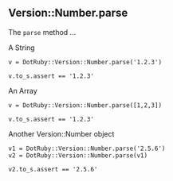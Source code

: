 ## Version::Number.parse

The `parse` method ...

A String

    v = DotRuby::Version::Number.parse('1.2.3')

    v.to_s.assert == '1.2.3'

An Array

    v = DotRuby::Version::Number.parse([1,2,3])

    v.to_s.assert == '1.2.3'

Another Version::Number object

    v1 = DotRuby::Version::Number.parse('2.5.6')
    v2 = DotRuby::Version::Number.parse(v1)

    v2.to_s.assert == '2.5.6'

